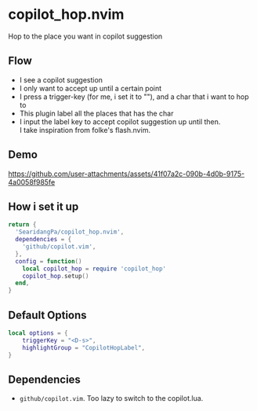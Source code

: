 # copilot_hop.nvim
Hop to the place you want in copilot suggestion

## Flow
* I see a copilot suggestion
* I only want to accept up until a certain point
* I press a trigger-key (for me, i set it to "<D-s>"), and a char that i want to hop to
* This plugin label all the places that has the char
* I input the label key to accept copilot suggestion up until then.  
I take inspiration from folke's flash.nvim.

## Demo
https://github.com/user-attachments/assets/41f07a2c-090b-4d0b-9175-4a0058f985fe


## How i set it up
```lua
return {
  'SearidangPa/copilot_hop.nvim',
  dependencies = {
    'github/copilot.vim',
  },
  config = function()
    local copilot_hop = require 'copilot_hop'
    copilot_hop.setup()
  end,
}
```

## Default Options
```lua
local options = {
	triggerKey = "<D-s>",
	highlightGroup = "CopilotHopLabel",
}
```

## Dependencies
* `github/copilot.vim`. Too lazy to switch to the copilot.lua.
